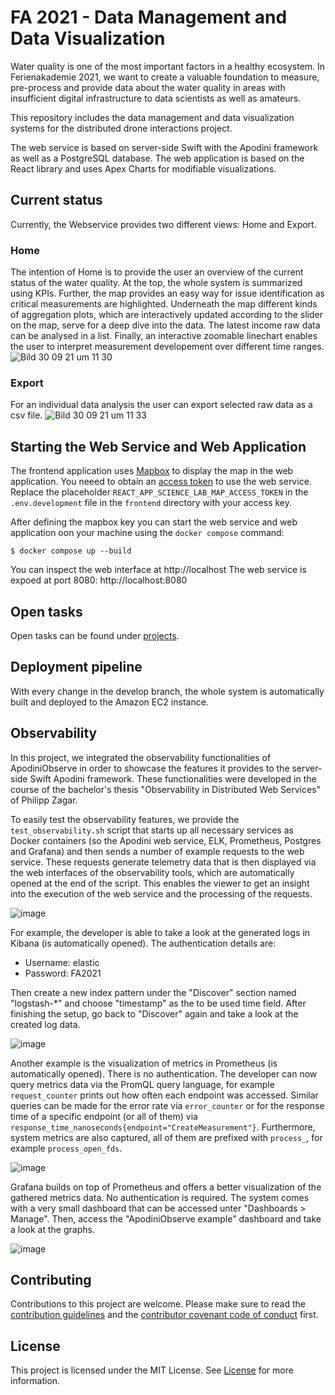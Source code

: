 # FA 2021 - Data Management and Data Visualization

Water quality is one of the most important factors in a healthy ecosystem.
In Ferienakademie 2021, we want to create a valuable foundation to measure, pre-process and provide data about the water quality in areas with insufficient digital infrastructure to data scientists as well as amateurs.

This repository includes the data management and data visualization systems for the distributed drone interactions project.

The web service is based on server-side Swift with the Apodini framework as well as a PostgreSQL database.
The web application is based on the React library and uses Apex Charts for modifiable visualizations.

## Current status

Currently, the Webservice provides two different views: Home and Export.

### Home
The intention of Home is to provide the user an overview of the current status of the water quality. At the top, the whole system is summarized using KPIs. Further, the map provides an easy way for issue identification as critical measurements are highlighted. Underneath the map different kinds of aggregation plots, which are interactively updated according to the slider on the map, serve for a deep dive into the data. The latest income raw data can be analysed in a list. Finally, an interactive zoomable linechart enables the user to interpret measurement developement over different time ranges.
![Bild 30 09 21 um 11 30](https://user-images.githubusercontent.com/56644209/135427140-76cbd4a5-98ba-4bcc-9f9a-d2dc5d85a607.jpeg)

### Export
For an individual data analysis the user can export selected raw data as a csv file.
![Bild 30 09 21 um 11 33](https://user-images.githubusercontent.com/56644209/135427381-4f17ad04-961a-4f7b-85d6-c9c46ac1f628.jpeg)

## Starting the Web Service and Web Application

The frontend application uses [Mapbox](https://www.mapbox.com/) to display the map in the web application. You neeed to obtain an [access token](https://docs.mapbox.com/api/overview/#access-tokens-and-token-scopes) to use the web service. Replace the placeholder `REACT_APP_SCIENCE_LAB_MAP_ACCESS_TOKEN` in the `.env.development` file in the `frontend` directory with your access key.

After defining the mapbox key you can start the web service and web application oon your machine using the `docker compose` command:
```
$ docker compose up --build
```

You can inspect the  web interface at http://localhost
The web service is expoed at port 8080: http://localhost:8080

## Open tasks

Open tasks can be found under [projects](https://github.com/fa21-collaborative-drone-interactions/ScienceLabWebservice/projects/1).

## Deployment pipeline

With every change in the develop branch, the whole system is automatically built and deployed to the Amazon EC2 instance.

## Observability

In this project, we integrated the observability functionalities of ApodiniObserve in order to showcase the features it provides to the server-side Swift Apodini framework. These functionalities were developed in the course of the bachelor's thesis "Observability in Distributed Web Services" of Philipp Zagar.

To easily test the observability features, we provide the `test_observability.sh` script that starts up all necessary services as Docker containers (so the Apodini web service, ELK, Prometheus, Postgres and Grafana) and then sends a number of example requests to the web service. These requests generate telemetry data that is then displayed via the web interfaces of the observability tools, which are automatically opened at the end of the script. This enables the viewer to get an insight into the execution of the web service and the processing of the requests.

![image](https://user-images.githubusercontent.com/25406915/140191734-1f98917c-800f-4aaa-be52-91c3c55ba936.png)

For example, the developer is able to take a look at the generated logs in Kibana (is automatically opened). The authentication details are:
- Username: elastic
- Password: FA2021

Then create a new index pattern under the "Discover" section named "logstash-*" and choose "timestamp" as the to be used time field. After finishing the setup, go back to "Discover" again and take a look at the created log data.

![image](https://user-images.githubusercontent.com/25406915/140191244-77fe2951-200f-45b7-b3af-528802c58848.png)

Another example is the visualization of metrics in Prometheus (is automatically opened). There is no authentication.
The developer can now query metrics data via the PromQL query language, for example `request_counter` prints out how often each endpoint was accessed.
Similar queries can be made for the error rate via `error_counter` or for the response time of a specific endpoint (or all of them) via `response_time_nanoseconds{endpoint="CreateMeasurement"}`. Furthermore, system metrics are also captured, all of them are prefixed with `process_`, for example `process_open_fds`.

![image](https://user-images.githubusercontent.com/25406915/140191320-7e86557a-c65e-4e62-9936-ce348afb2650.png)

Grafana builds on top of Prometheus and offers a better visualization of the gathered metrics data. No authentication is required.
The system comes with a very small dashboard that can be accessed unter "Dashboards > Manage". Then, access the "ApodiniObserve example" dashboard and take a look at the graphs.

![image](https://user-images.githubusercontent.com/25406915/140191378-ddd6d99f-87ff-42f2-9710-8e2f65d92d3d.png)

## Contributing
Contributions to this project are welcome. Please make sure to read the [contribution guidelines](https://github.com/Apodini/.github/blob/main/CONTRIBUTING.md) and the [contributor covenant code of conduct](https://github.com/Apodini/.github/blob/main/CODE_OF_CONDUCT.md) first.

## License
This project is licensed under the MIT License. See [License](https://github.com/fa21-collaborative-drone-interactions/ScienceLabWebservice/blob/develop/LICENSE) for more information.
